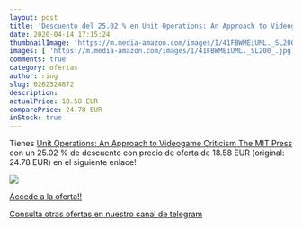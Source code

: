 ```yaml
---
layout: post
title: 'Descuento del 25.02 % en Unit Operations: An Approach to Videogam'
date: 2020-04-14 17:15:24
thumbnailImage: 'https://m.media-amazon.com/images/I/41FBWMEiUML._SL200_.jpg'
images: [ 'https://m.media-amazon.com/images/I/41FBWMEiUML._SL200_.jpg' ]
comments: true
category: ofertas
author: ring
slug: 0262524872
description:
actualPrice: 18.58 EUR
comparePrice: 24.78 EUR
inStock: true
---
```


Tienes [Unit Operations: An Approach to Videogame Criticism  The MIT Press ](https://www.amazon.es/dp/0262524872/?tag=redken-21) con un 25.02 % de descuento con precio de oferta de 18.58 EUR (original: 24.78 EUR) en el siguiente enlace!

[![](https://m.media-amazon.com/images/I/41FBWMEiUML._SL200_.jpg)](https://www.amazon.es/dp/0262524872/?tag=redken-21)

[Accede a la oferta!!](https://www.amazon.es/dp/0262524872/?tag=redken-21)

[Consulta otras ofertas en nuestro canal de telegram](https://t.me/s/ofertas25)
